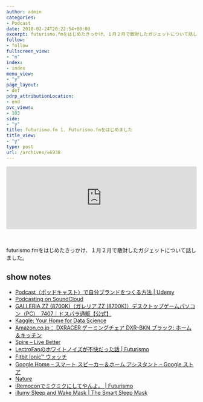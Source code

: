 ```yaml
---
author: admin
categories:
- Podcast
date: 2018-02-24T20:22:54+00:00
excerpt: futurismo.fmをはじめたきっかけ、１月２月で散財したガジェットについて話しました
follow:
- follow
fullscreen_view:
- "n"
index:
- index
menu_view:
- "y"
page_layout:
- def
pdrp_attributionLocation:
- end
pvc_views:
- 103
side:
- "y"
title: futurismo.fm 1. Futurismo.fmをはじめました
title_view:
- "y"
type: post
url: /archives/=6938
---
```


<iframe src="https://w.soundcloud.com/player/?url=https%3A//api.soundcloud.com/tracks/404475372&color=%23ff5500&auto_play=false&hide_related=false&show_comments=true&show_user=true&show_reposts=false&show_teaser=true" width="100%" height="166" frameborder="no" scrolling="no"></iframe>

&nbsp;

futurismo.fmをはじめたきっかけ、１月２月で散財したガジェットについて話しました。

## show notes

<li style="list-style-type: none">
  <ul>
    <li>
      <a href="https://www.udemy.com/podcast-udemy/learn/v4/overview">Podcast（ポッドキャスト）で自分ブランドをつくる方法 | Udemy</a>
    </li>
    <li>
      <a href="https://soundcloud.com/for/podcasting">Podcasting on SoundCloud</a>
    </li>
    <li>
      <a href="https://www.dospara.co.jp/5shopping/detail_prime.php?tg=13&tc=30&ft=&mc=7407&sn=0&tb=2">GALLERIA ZZ (8700K)（ガレリア ZZ (8700K)）デスクトップゲームパソコン（PC）　7407｜ドスパラ通販【公式】</a>
    </li>
    <li>
      <a href="https://www.kaggle.com/">Kaggle: Your Home for Data Science</a>
    </li>
    <li>
      <a href="https://www.amazon.co.jp/%E3%83%AB%E3%83%BC%E3%83%A0%E3%83%AF%E3%83%BC%E3%82%AF%E3%82%B9-Roomworks-%E3%83%95%E3%82%A9%E3%83%BC%E3%83%9F%E3%83%A5%E3%83%A9%E3%82%B7%E3%83%AA%E3%83%BC%E3%82%BA-DXRACER-%E3%82%B2%E3%83%BC%E3%83%9F%E3%83%B3%E3%82%B0%E3%83%81%E3%82%A7%E3%82%A2/dp/B00M2CZZOA">Amazon.co.jp： DXRACER ゲーミングチェア DXR-BKN ブラック: ホーム＆キッチン</a>
    </li>
    <li>
      <a href="https://spire.io/">Spire &#8211; Live Better</a>
    </li>
    <li>
      <a href="http://futurismo.biz/archives/6892">LectroFanのホワイトノイズが不快だった話 | Futurismo</a>
    </li>
    <li>
      <a href="https://www.fitbit.com/jp/ionic">Fitbit Ionic&#x2122; ウォッチ</a>
    </li>
    <li>
      <a href="https://store.google.com/product/google_home?hl=ja">Google Home &#8211; スマート スピーカー＆ホーム アシスタント &#8211; Google ストア</a>
    </li>
    <li>
      <a href="https://nature.global/">Nature</a>
    </li>
    <li>
      <a href="http://futurismo.biz/archives/154">iRemoconでミクミクにしてやんよ。 | Futurismo</a>
    </li>
    <li>
      <a href="http://illumy.jp/">illumy Sleep and Wake Mask | The Smart Sleep Mask</a>
    </li>
  </ul>
</li>